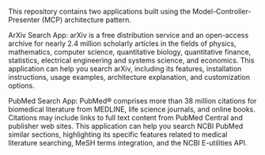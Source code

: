 This repository contains two applications built using the Model-Controller-Presenter (MCP) architecture pattern. 

ArXiv Search App:
arXiv is a free distribution service and an open-access archive for nearly 2.4 million scholarly articles in the fields of physics, mathematics, computer science, quantitative biology, quantitative finance, statistics, electrical engineering and systems science, and economics. This application can help you search arXiv, including its features, installation instructions, usage examples, architecture explanation, and customization options.

PubMed Search App:
PubMed® comprises more than 38 million citations for biomedical literature from MEDLINE, life science journals, and online books. Citations may include links to full text content from PubMed Central and publisher web sites.
This application can help you search NCBI PubMed similar sections, highlighting its specific features related to medical literature searching, MeSH terms integration, and the NCBI E-utilities API.

